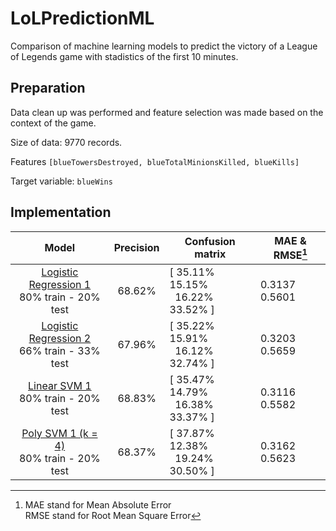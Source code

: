 # LoLPredictionML
Comparison of machine learning models to predict the victory of a League of Legends game with stadistics of the first 10 minutes.

## Preparation
Data clean up was performed and feature selection was made based on the context of the game.

Size of data: 9770 records.

Features  `[blueTowersDestroyed, blueTotalMinionsKilled, blueKills]` 

Target variable: `blueWins`

## Implementation

| Model | Precision | Confusion matrix | MAE & RMSE[^1] |
| :---: | :-------: | ---------------- | ---------- |
| [Logistic Regression 1](/Regresión_Logistica.ipynb)<br/> 80% train - 20% test | 68.62% | [ 35.11%  15.15%<br/>&nbsp; 16.22%  33.52% ] | 0.3137 <br> 0.5601 |
| [Logistic Regression 2](/Regresión_Logistica.ipynb)<br/> 66% train - 33% test | 67.96% | [ 35.22%  15.91%<br/>&nbsp; 16.12%  32.74% ] | 0.3203 <br> 0.5659 |
| [Linear SVM 1](/SVM.ipynb)<br/> 80% train - 20% test | 68.83% | [ 35.47%  14.79%<br/>&nbsp; 16.38%  33.37% ] | 0.3116 <br> 0.5582 |
| [Poly SVM 1 (k = 4)](/SVM.ipynb)<br/> 80% train - 20% test | 68.37% | [ 37.87%  12.38%<br/>&nbsp; 19.24%  30.50% ] | 0.3162 <br> 0.5623 |

[^1]:  MAE stand for Mean Absolute Error <br/> RMSE stand for Root Mean Square Error
	
